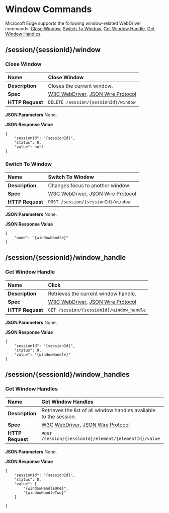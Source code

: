 # Window Commands
Microsoft Edge supports the following window-related WebDriver commands:
[Close Window](#close-window), [Switch To Window](#switch-to-window),
[Get Window Handle](#get-window-handle), [Get Window Handles](#get-window-handles).

## /session/{sessionId}/window

### Close Window

| **Name** | Close Window |
| :------- | :---------- |
| **Description** | Closes the current window. |
| **Spec** | [W3C WebDriver](https://w3c.github.io/webdriver/webdriver-spec.html#dfn-close-window), [JSON Wire Protocol](https://code.google.com/p/selenium/wiki/JsonWireProtocol#DELETE_/session/:sessionId/window) |
| **HTTP Request** | `DELETE /session/{sessionId}/window` |

**JSON Parameters**
None.

**JSON Response Value**
```
{
    "sessionId": "{sessionId}",
    "status": 0,
    "value": null
}
```

### Switch To Window

| **Name** | Switch To Window |
| :------- | :---------- |
| **Description** | Changes focus to another window. |
| **Spec** | [W3C WebDriver](https://w3c.github.io/webdriver/webdriver-spec.html#switch-to-window), [JSON Wire Protocol](https://code.google.com/p/selenium/wiki/JsonWireProtocol#POST_/session/:sessionId/window) |
| **HTTP Request** | `POST /session/{sessionId}/window` |

**JSON Parameters**
None.

**JSON Response Value**
```
{
    "name": "{windowHandle}"
}
```

## /session/{sessionId}/window_handle

### Get Window Handle

| **Name** | Click |
| :------- | :---------- |
| **Description** | Retrieves the current window handle. |
| **Spec** | [W3C WebDriver](https://w3c.github.io/webdriver/webdriver-spec.html#get-window-handle), [JSON Wire Protocol](https://code.google.com/p/selenium/wiki/JsonWireProtocol#GET_/session/:sessionId/window_handle) |
| **HTTP Request** | `GET /session/{sessionId}/window_handle` |

**JSON Parameters**
None.

**JSON Response Value**
```
{
    "sessionId": "{sessionId}",
    "status": 0,
    "value": "{windowHandle}"
}
```

## /session/{sessionId}/window_handles

### Get Window Handles

| **Name** | Get Window Handles |
| :------- | :---------- |
| **Description** | Retrieves the list of all window handles available to the session. |
| **Spec** | [W3C WebDriver](https://w3c.github.io/webdriver/webdriver-spec.html#get-window-handles), [JSON Wire Protocol](https://code.google.com/p/selenium/wiki/JsonWireProtocol#GET_/session/:sessionId/window_handles) |
| **HTTP Request** | `POST /session/{sessionId}/element/{elementId}/value` |

**JSON Parameters**
None.

**JSON Response Value**
```
{
    "sessionId": "{sessionId}",
    "status": 0,
    "value": [
        "{windowHandleOne}",
        "{windowHandleTwo}"
    ]

}
```
